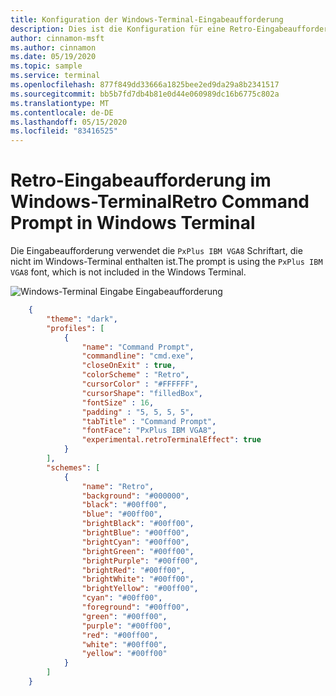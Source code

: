 ```yaml
---
title: Konfiguration der Windows-Terminal-Eingabeaufforderung
description: Dies ist die Konfiguration für eine Retro-Eingabeaufforderung im Windows-Terminal.
author: cinnamon-msft
ms.author: cinnamon
ms.date: 05/19/2020
ms.topic: sample
ms.service: terminal
ms.openlocfilehash: 877f849dd33666a1825bee2ed9da29a8b2341517
ms.sourcegitcommit: bb5b7fd7db4b81e0d44e060989dc16b6775c802a
ms.translationtype: MT
ms.contentlocale: de-DE
ms.lasthandoff: 05/15/2020
ms.locfileid: "83416525"
---
```

# <a name="retro-command-prompt-in-windows-terminal"></a><span data-ttu-id="dd106-103">Retro-Eingabeaufforderung im Windows-Terminal</span><span class="sxs-lookup"><span data-stu-id="dd106-103">Retro Command Prompt in Windows Terminal</span></span>

<span data-ttu-id="dd106-104">Die Eingabeaufforderung verwendet die `PxPlus IBM VGA8` Schriftart, die nicht im Windows-Terminal enthalten ist.</span><span class="sxs-lookup"><span data-stu-id="dd106-104">The prompt is using the `PxPlus IBM VGA8` font, which is not included in the Windows Terminal.</span></span>

![Windows-Terminal Eingabe Eingabeaufforderung](./../images/retro-command-prompt.png)

```json
    {
        "theme": "dark",
        "profiles": [
            {
                "name": "Command Prompt",
                "commandline": "cmd.exe",
                "closeOnExit" : true,
                "colorScheme" : "Retro",
                "cursorColor" : "#FFFFFF",
                "cursorShape": "filledBox",
                "fontSize" : 16,
                "padding" : "5, 5, 5, 5",
                "tabTitle" : "Command Prompt",
                "fontFace": "PxPlus IBM VGA8",
                "experimental.retroTerminalEffect": true
            }
        ],
        "schemes": [
            {
                "name": "Retro",
                "background": "#000000",
                "black": "#00ff00",
                "blue": "#00ff00",
                "brightBlack": "#00ff00",
                "brightBlue": "#00ff00",
                "brightCyan": "#00ff00",
                "brightGreen": "#00ff00",
                "brightPurple": "#00ff00",
                "brightRed": "#00ff00",
                "brightWhite": "#00ff00",
                "brightYellow": "#00ff00",
                "cyan": "#00ff00",
                "foreground": "#00ff00",
                "green": "#00ff00",
                "purple": "#00ff00",
                "red": "#00ff00",
                "white": "#00ff00",
                "yellow": "#00ff00"
            }
        ]
    }
```
